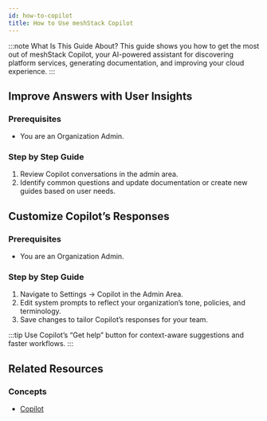 ```yaml
---
id: how-to-copilot
title: How to Use meshStack Copilot
---
```


:::note What Is This Guide About?
This guide shows you how to get the most out of meshStack Copilot, your AI-powered assistant for discovering platform services, generating documentation, and improving your cloud experience.
:::

## Improve Answers with User Insights

### Prerequisites

- You are an Organization Admin.

### Step by Step Guide

1. Review Copilot conversations in the admin area.
2. Identify common questions and update documentation or create new guides based on user needs.

## Customize Copilot’s Responses

### Prerequisites

- You are an Organization Admin.

### Step by Step Guide

1. Navigate to Settings → Copilot in the Admin Area.
2. Edit system prompts to reflect your organization’s tone, policies, and terminology.
3. Save changes to tailor Copilot’s responses for your team.

:::tip
Use Copilot’s “Get help” button for context-aware suggestions and faster workflows.
:::

## Related Resources

### Concepts

- [Copilot](../../concepts/copilot.md)
